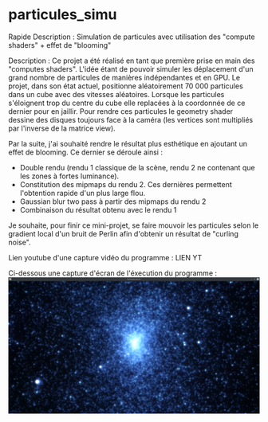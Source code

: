 # particules_simu
Rapide Description : Simulation de particules avec utilisation des "compute shaders" + effet de "blooming"

Description : Ce projet a été réalisé en tant que première prise en main des "computes shaders". L'idée étant de pouvoir simuler les déplacement d'un grand nombre de particules de manières indépendantes et en GPU. Le projet, dans son état actuel, positionne aléatoirement 70 000 particules dans un cube avec des vitesses aléatoires. Lorsque les particules s'éloignent trop du centre du cube elle replacées à la coordonnée de ce dernier pour en jaillir. Pour rendre ces particules le geometry shader dessine des disques toujours face à la caméra (les vertices sont multipliés par l'inverse de la matrice view).

Par la suite, j'ai souhaité rendre le résultat plus esthétique en ajoutant un effet de blooming.
Ce dernier se déroule ainsi :
  - Double rendu (rendu 1 classique de la scène, rendu 2 ne contenant que les zones à fortes luminance).
  - Constitution des mipmaps du rendu 2. Ces dernières permettent l'obtention rapide d'un plus large flou.
  - Gaussian blur two pass à partir des mipmaps du rendu 2
  - Combinaison du résultat obtenu avec le rendu 1

Je souhaite, pour finir ce mini-projet, se faire mouvoir les particules selon le gradient local d'un bruit de Perlin afin d'obtenir un résultat de "curling noise".

Lien youtube d'une capture vidéo du programme : LIEN YT

Ci-dessous une capture d'écran de l'éxecution du programme :
![Screenshot Particules](./screenshot_particules.png?raw=true)



